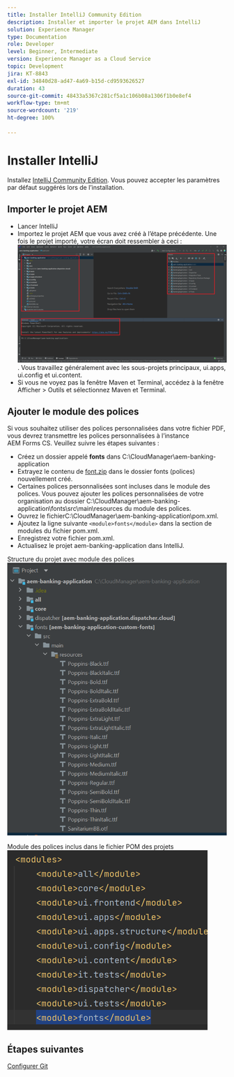 ```yaml
---
title: Installer IntelliJ Community Edition
description: Installer et importer le projet AEM dans IntelliJ
solution: Experience Manager
type: Documentation
role: Developer
level: Beginner, Intermediate
version: Experience Manager as a Cloud Service
topic: Development
jira: KT-8843
exl-id: 34840d28-ad47-4a69-b15d-cd9593626527
duration: 43
source-git-commit: 48433a5367c281cf5a1c106b08a1306f1b0e8ef4
workflow-type: tm+mt
source-wordcount: '219'
ht-degree: 100%

---
```


# Installer IntelliJ

Installez [IntelliJ Community Edition](https://www.jetbrains.com/idea/download/#section=windows). Vous pouvez accepter les paramètres par défaut suggérés lors de l’installation.

## Importer le projet AEM

* Lancer IntelliJ
* Importez le projet AEM que vous avez créé à l’étape précédente. Une fois le projet importé, votre écran doit ressembler à ceci : ![aem-banking-app](assets/aem-banking-app.png). Vous travaillez généralement avec les sous-projets principaux, ui.apps, ui.config et ui.content.
* Si vous ne voyez pas la fenêtre Maven et Terminal, accédez à la fenêtre Afficher > Outils et sélectionnez Maven et Terminal.

## Ajouter le module des polices

Si vous souhaitez utiliser des polices personnalisées dans votre fichier PDF, vous devrez transmettre les polices personnalisées à l’instance AEM Forms CS. Veuillez suivre les étapes suivantes :

* Créez un dossier appelé **fonts** dans C:\CloudManager\aem-banking-application
* Extrayez le contenu de [font.zip](assets/fonts.zip) dans le dossier fonts (polices) nouvellement créé.
* Certaines polices personnalisées sont incluses dans le module des polices. Vous pouvez ajouter les polices personnalisées de votre organisation au dossier C:\CloudManager\aem-banking-application\fonts\src\main\resources du module des polices.
* Ouvrez le fichierC:\CloudManager\aem-banking-application\pom.xml.
* Ajoutez la ligne suivante ```<module>fonts</module>``` dans la section de modules du fichier pom.xml.
* Enregistrez votre fichier pom.xml.
* Actualisez le projet aem-banking-application dans IntelliJ.

Structure du projet avec module des polices
![fonts-module](assets/fonts-module.png)

Module des polices inclus dans le fichier POM des projets
![fonts-pom](assets/fonts-module-pom.png)

## Étapes suivantes

[Configurer Git](./setup-git.md)
